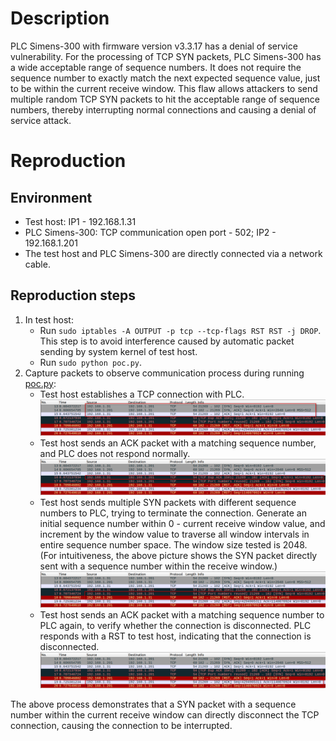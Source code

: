 # Description
PLC Simens-300 with firmware version v3.3.17 has a denial of service vulnerability. For the processing of TCP SYN packets, PLC Simens-300 has a wide acceptable range of sequence numbers. It does not require the sequence number to exactly match the next expected sequence value, just to be within the current receive window. This flaw allows attackers to send multiple random TCP SYN packets to hit the acceptable range of sequence numbers, thereby interrupting normal connections and causing a denial of service attack.

# Reproduction
## Environment
* Test host: IP1 - 192.168.1.31
* PLC Simens-300: TCP communication open port - 502; IP2 - 192.168.1.201
* The test host and PLC Simens-300 are directly connected via a network cable.

## Reproduction steps
1. In test host:
   * Run `sudo iptables -A OUTPUT -p tcp --tcp-flags RST RST -j DROP`. This step is to avoid interference caused by automatic packet sending by system kernel of test host.
   * Run `sudo python poc.py`. 
3. Capture packets to observe communication process during running [poc.py](https://github.com/zq-star/TCP-Vuln-Report/blob/master/PLC/Simens-300/tcp-syn/poc.py):
   * Test host establishes a TCP connection with PLC.
![packets1](https://github.com/zq-star/TCP-Vuln-Report/blob/master/PLC/pictures/simens-300/simens-300-tcp-syn-1.png)
   * Test host sends an ACK packet with a matching sequence number, and PLC does not respond normally.
![packets2](https://github.com/zq-star/TCP-Vuln-Report/blob/master/PLC/pictures/simens-300/simens-300-tcp-syn-2.png)
   * Test host sends multiple SYN packets with different sequence numbers to PLC, trying to terminate the connection. Generate an initial sequence number within 0 - current receive window value, and increment by the window value to traverse all window intervals in entire sequence number space. The window size tested is 2048. (For intuitiveness, the above picture shows the SYN packet directly sent with a sequence number within the receive window.)
![packets3](https://github.com/zq-star/TCP-Vuln-Report/blob/master/PLC/pictures/simens-300/simens-300-tcp-syn-3.png)
   * Test host sends an ACK packet with a matching sequence number to PLC again, to verify whether the connection is disconnected. PLC responds with a RST to test host, indicating that the connection is disconnected.
![packets4](https://github.com/zq-star/TCP-Vuln-Report/blob/master/PLC/pictures/simens-300/simens-300-tcp-syn-4.png)
  
The above process demonstrates that a SYN packet with a sequence number within the current receive window can directly disconnect the TCP connection, causing the connection to be interrupted.




